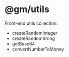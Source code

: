 # @gm/utils

Front-end utils collection.

- createRandomInteger
- createRandomString
- getBase64
- convertNumberToMoney
